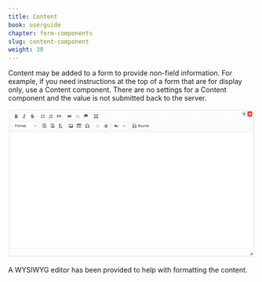 ```yaml
---
title: Content
book: userguide
chapter: form-components
slug: content-component
weight: 30
---
```

<p>Content may be added to a form to provide non-field information. For example, if you need instructions at the top of a form that are for display only, use a Content component. There are no settings for a Content component and the value is <emphasis>not</emphasis> submitted back to the server.</p>
<img src="/assets/img/content.png">
<p>A WYSIWYG editor has been provided to help with formatting the content.</p>
